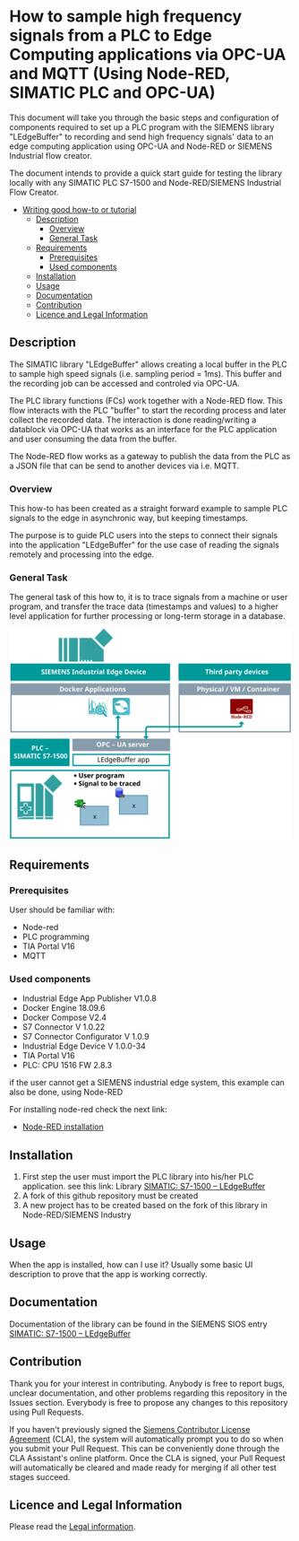 # How to sample high frequency signals from a PLC to Edge Computing applications via OPC-UA and MQTT (Using Node-RED, SIMATIC PLC and OPC-UA)

This document will take you through the basic steps and configuration of components required to set up a PLC program with the SIEMENS library "LEdgeBuffer" to  recording and send high frequency signals' data to an edge computing application using OPC-UA and Node-RED or SIEMENS Industrial flow creator.

The document intends to provide a quick start guide for testing the library locally with any SIMATIC PLC S7-1500 and Node-RED/SIEMENS Industrial Flow Creator.

* [Writing good how-to or tutorial](#writing-good-how-to-or-tutorial)
  * [Description](#Description)
    * [Overview](Overview)
    * [General Task](#general-task)
  * [Requirements](#requirements)
    * [Prerequisites](#prerequisites)
    * [Used components](#used-components)
  * [Installation](#installation)
  * [Usage](#usage)
  * [Documentation](#documentation)
  * [Contribution](#contribution)
  * [Licence and Legal Information](#licence-and-legal-information)

## Description

The SIMATIC library "LEdgeBuffer" allows creating a local buffer in the PLC to sample high speed signals (i.e. sampling period = 1ms). This buffer and the recording job can be accessed and controled via OPC-UA.

The PLC library functions (FCs) work together with a Node-RED flow. This flow interacts with the PLC "buffer" to start the recording process and later collect the recorded data. The interaction is done reading/writing a datablock via OPC-UA that works as an interface for the PLC application and user consuming the data from the buffer.

The Node-RED flow works as a gateway to publish the data from the PLC as a JSON file that can be send to another devices via i.e. MQTT.


### Overview

This how-to has been created as a straight forward example to sample PLC signals to the edge in asynchronic way, but keeping timestamps. 

The purpose is to guide PLC users into the steps to connect their signals into the application "LEdgeBuffer" for the use case of reading the signals remotely and processing into the edge.

### General Task

The general task of this how to, it is to trace signals from a machine or user program, and transfer the trace data (timestamps and values) to a higher level application for further processing or long-term storage in a database.



![task](docs/graphics/LEdgeBuffer_diagram.svg)

## Requirements

### Prerequisites

User should be familiar with:
* Node-red
* PLC programming
* TIA Portal V16
* MQTT

### Used components

* Industrial Edge App Publisher V1.0.8
* Docker Engine 18.09.6
* Docker Compose V2.4
* S7 Connector V 1.0.22
* S7 Connector Configurator V 1.0.9
* Industrial Edge Device V 1.0.0-34
* TIA Portal V16
* PLC: CPU 1516 FW 2.8.3

if the user cannot get a SIEMENS industrial edge system, this example can also be done, using Node-RED

For installing node-red check the next link:
* [Node-RED installation](https://nodered.org/docs/getting-started/local)

## Installation

1. First step the user must import the PLC library into his/her PLC application. see this link: Library [SIMATIC: S7-1500 – LEdgeBuffer](https://support.industry.siemens.com/cs/document/109783979)
2. A fork of this github repository must be created 
3. A new project has to be created based on the fork of this library in Node-RED/SIEMENS Industry


## Usage

When the app is installed, how can I use it? Usually some basic UI description to prove that the app is working correctly.

## Documentation

Documentation of the library can be found in the SIEMENS SIOS entry [SIMATIC: S7-1500 – LEdgeBuffer](https://support.industry.siemens.com/cs/document/109783979)

## Contribution

Thank you for your interest in contributing. Anybody is free to report bugs, unclear documentation, and other problems regarding this repository in the Issues section. Everybody is free to propose any changes to this repository using Pull Requests.

If you haven't previously signed the [Siemens Contributor License Agreement](https://cla-assistant.io/industrial-edge/) (CLA), the system will automatically prompt you to do so when you submit your Pull Request. This can be conveniently done through the CLA Assistant's online platform.
Once the CLA is signed, your Pull Request will automatically be cleared and made ready for merging if all other test stages succeed.

## Licence and Legal Information

Please read the [Legal information](LICENSE.md).
